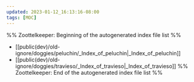 ```yaml
---
updated: 2023-01-12_16:13:16-08:00
tags: [MOC]
---
```

%% Zoottelkeeper: Beginning of the autogenerated index file list  %%
-  [[public(dev)/old-ignore/doggies/peluchin/_Index_of_peluchin|_Index_of_peluchin]]
-  [[public(dev)/old-ignore/doggies/travieso/_Index_of_travieso|_Index_of_travieso]]
%% Zoottelkeeper: End of the autogenerated index file list  %%
